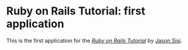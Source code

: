 # Ruby on Rails Tutorial: first application

This is the first application for the
[*Ruby on Rails Tutorial*](http://railstutorial.org/)
by [Jason Sisi](http://github.com/spoxxter).
